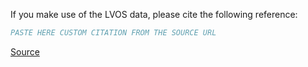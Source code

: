 If you make use of the LVOS data, please cite the following reference:

``` bibtex
PASTE HERE CUSTOM CITATION FROM THE SOURCE URL
```

[Source](https://lingyihongfd.github.io/lvos.github.io/dataset.html)